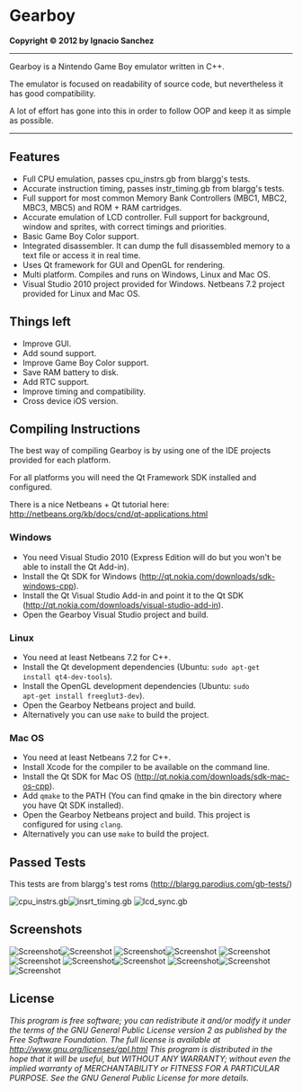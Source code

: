 Gearboy
=======
<b>Copyright &copy; 2012 by Ignacio Sanchez</b>

----------

Gearboy is a Nintendo Game Boy emulator written in C++.

The emulator is focused on readability of source code, but nevertheless it has good compatibility.

A lot of effort has gone into this in order to follow OOP and keep it as simple as possible.

----------

Features
--------

- Full CPU emulation, passes cpu_instrs.gb from blargg's tests.
- Accurate instruction timing, passes instr_timing.gb from blargg's tests.
- Full support for most common Memory Bank Controllers (MBC1, MBC2, MBC3, MBC5) and ROM + RAM cartridges.
- Accurate emulation of LCD controller. Full support for background, window and sprites, with correct timings and priorities.
- Basic Game Boy Color support.
- Integrated disassembler. It can dump the full disassembled memory to a text file or access it in real time.
- Uses Qt framework for GUI and OpenGL for rendering.
- Multi platform. Compiles and runs on Windows, Linux and Mac OS.
- Visual Studio 2010 project provided for Windows. Netbeans 7.2 project provided for Linux and Mac OS.

Things left
-----------

- Improve GUI.
- Add sound support.
- Improve Game Boy Color support.
- Save RAM battery to disk.
- Add RTC support.
- Improve timing and compatibility.
- Cross device iOS version.

Compiling Instructions
----------------------

The best way of compiling Gearboy is by using one of the IDE projects provided for each platform.

For all platforms you will need the Qt Framework SDK installed and configured.

There is a nice Netbeans + Qt tutorial here: http://netbeans.org/kb/docs/cnd/qt-applications.html

### Windows
- You need Visual Studio 2010 (Express Edition will do but you won't be able to install the Qt Add-in).
- Install the Qt SDK for Windows (http://qt.nokia.com/downloads/sdk-windows-cpp).
- Install the Qt Visual Studio Add-in and point it to the Qt SDK (http://qt.nokia.com/downloads/visual-studio-add-in).
- Open the Gearboy Visual Studio project and build.

### Linux
- You need at least Netbeans 7.2 for C++.
- Install the Qt development dependencies (Ubuntu: <code>sudo apt-get install qt4-dev-tools</code>).
- Install the OpenGL development dependencies (Ubuntu: <code>sudo apt-get install freeglut3-dev</code>).
- Open the Gearboy Netbeans project and build.
- Alternatively you can use <code>make</code> to build the project.

### Mac OS
- You need at least Netbeans 7.2 for C++.
- Install Xcode for the compiler to be available on the command line.
- Install the Qt SDK for Mac OS (http://qt.nokia.com/downloads/sdk-mac-os-cpp).
- Add <code>qmake</code> to the PATH (You can find qmake in the bin directory where you have Qt SDK installed). 
- Open the Gearboy Netbeans project and build. This project is configured for using <code>clang</code>.
- Alternatively you can use <code>make</code> to build the project.

Passed Tests
------------

This tests are from blargg's test roms (http://blargg.parodius.com/gb-tests/)

![cpu_instrs.gb](http://www.geardome.com/files/gearboy/12.png)![insrt_timing.gb](http://www.geardome.com/files/gearboy/13.png) 
![lcd_sync.gb](http://www.geardome.com/files/gearboy/14.png)

Screenshots
-----------

![Screenshot](http://www.geardome.com/files/gearboy/1.png)![Screenshot](http://www.geardome.com/files/gearboy/2.png)
![Screenshot](http://www.geardome.com/files/gearboy/3.png)![Screenshot](http://www.geardome.com/files/gearboy/4.png)
![Screenshot](http://www.geardome.com/files/gearboy/5.png)![Screenshot](http://www.geardome.com/files/gearboy/6.png)
![Screenshot](http://www.geardome.com/files/gearboy/7.png)![Screenshot](http://www.geardome.com/files/gearboy/8.png)
![Screenshot](http://www.geardome.com/files/gearboy/9.png)![Screenshot](http://www.geardome.com/files/gearboy/10.png)
![Screenshot](http://www.geardome.com/files/gearboy/11.png)

License
-------

<i>This program is free software; you can redistribute it and/or modify it under the terms of the GNU General Public License version 2 as published by the Free Software Foundation. The full license is available at http://www.gnu.org/licenses/gpl.html This program is distributed in the hope that it will be useful, but WITHOUT ANY WARRANTY; without even the implied warranty of MERCHANTABILITY or FITNESS FOR A PARTICULAR PURPOSE. See the GNU General Public License for more details.</i>